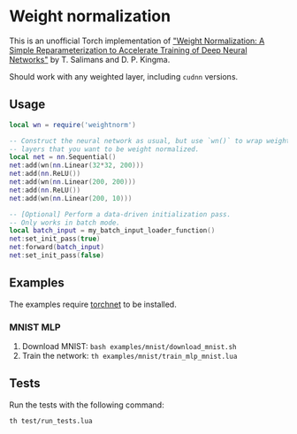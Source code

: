 # Weight normalization

This is an unofficial Torch implementation of ["Weight Normalization: A Simple Reparameterization to Accelerate Training of Deep Neural Networks"](http://arxiv.org/abs/1602.07868)
by T. Salimans and D. P. Kingma.

Should work with any weighted layer, including `cudnn` versions.

## Usage

```lua
local wn = require('weightnorm')

-- Construct the neural network as usual, but use `wn()` to wrap weighted
-- layers that you want to be weight normalized.
local net = nn.Sequential()
net:add(wn(nn.Linear(32*32, 200)))
net:add(nn.ReLU())
net:add(wn(nn.Linear(200, 200)))
net:add(nn.ReLU())
net:add(wn(nn.Linear(200, 10)))

-- [Optional] Perform a data-driven initialization pass.
-- Only works in batch mode.
local batch_input = my_batch_input_loader_function()
net:set_init_pass(true)
net:forward(batch_input)
net:set_init_pass(false)
```

## Examples

The examples require [torchnet](https://github.com/torchnet/torchnet) to be
installed.

### MNIST MLP

1. Download MNIST: `bash examples/mnist/download_mnist.sh`
2. Train the network: `th examples/mnist/train_mlp_mnist.lua`

## Tests

Run the tests with the following command:

`th test/run_tests.lua`
